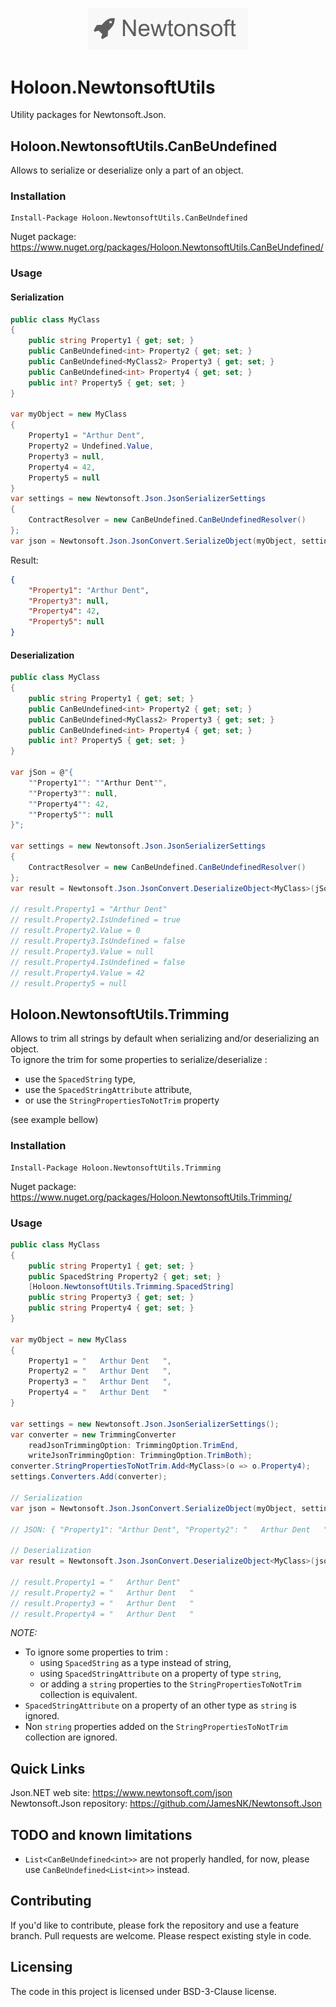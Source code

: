 <p align="center">
  <img src="https://github.com/Holoon/NewtonsoftUtils/raw/main/doc/logo.png" width="256" title="Newtonsoft Logo">
</p>

# Holoon.NewtonsoftUtils

Utility packages for Newtonsoft.Json.

## Holoon.NewtonsoftUtils.CanBeUndefined

Allows to serialize or deserialize only a part of an object. 

### Installation 

```
Install-Package Holoon.NewtonsoftUtils.CanBeUndefined
```

Nuget package: https://www.nuget.org/packages/Holoon.NewtonsoftUtils.CanBeUndefined/

### Usage

#### Serialization

```c#
public class MyClass
{
    public string Property1 { get; set; }
    public CanBeUndefined<int> Property2 { get; set; }
    public CanBeUndefined<MyClass2> Property3 { get; set; }
    public CanBeUndefined<int> Property4 { get; set; }
    public int? Property5 { get; set; }
}

var myObject = new MyClass
{
    Property1 = "Arthur Dent",
    Property2 = Undefined.Value,
    Property3 = null,
    Property4 = 42,
    Property5 = null
}
var settings = new Newtonsoft.Json.JsonSerializerSettings
{
    ContractResolver = new CanBeUndefined.CanBeUndefinedResolver()
};
var json = Newtonsoft.Json.JsonConvert.SerializeObject(myObject, settings);
```

Result:

```json
{
    "Property1": "Arthur Dent",
    "Property3": null,
    "Property4": 42,
    "Property5": null
}
```

#### Deserialization

```c#
public class MyClass
{
    public string Property1 { get; set; }
    public CanBeUndefined<int> Property2 { get; set; }
    public CanBeUndefined<MyClass2> Property3 { get; set; }
    public CanBeUndefined<int> Property4 { get; set; }
    public int? Property5 { get; set; }
}

var jSon = @"{
    ""Property1"": ""Arthur Dent"",
    ""Property3"": null,
    ""Property4"": 42,
    ""Property5"": null
}";

var settings = new Newtonsoft.Json.JsonSerializerSettings
{
    ContractResolver = new CanBeUndefined.CanBeUndefinedResolver()
};
var result = Newtonsoft.Json.JsonConvert.DeserializeObject<MyClass>(jSon, settings);

// result.Property1 = "Arthur Dent"
// result.Property2.IsUndefined = true
// result.Property2.Value = 0
// result.Property3.IsUndefined = false
// result.Property3.Value = null
// result.Property4.IsUndefined = false
// result.Property4.Value = 42
// result.Property5 = null
```

## Holoon.NewtonsoftUtils.Trimming

Allows to trim all strings by default when serializing and/or deserializing an object.  
To ignore the trim for some properties to serialize/deserialize :

- use the `SpacedString` type,  
- use the `SpacedStringAttribute` attribute,  
- or use the `StringPropertiesToNotTrim` property
	
(see example bellow)

### Installation 

```
Install-Package Holoon.NewtonsoftUtils.Trimming
```

Nuget package: https://www.nuget.org/packages/Holoon.NewtonsoftUtils.Trimming/

### Usage

```c#
public class MyClass
{
    public string Property1 { get; set; }
    public SpacedString Property2 { get; set; }
    [Holoon.NewtonsoftUtils.Trimming.SpacedString]
    public string Property3 { get; set; }
    public string Property4 { get; set; }
}

var myObject = new MyClass
{
    Property1 = "   Arthur Dent   ",
    Property2 = "   Arthur Dent   ",
    Property3 = "   Arthur Dent   ",
    Property4 = "   Arthur Dent   "
}

var settings = new Newtonsoft.Json.JsonSerializerSettings();
var converter = new TrimmingConverter
	readJsonTrimmingOption: TrimmingOption.TrimEnd,
	writeJsonTrimmingOption: TrimmingOption.TrimBoth);
converter.StringPropertiesToNotTrim.Add<MyClass>(o => o.Property4);
settings.Converters.Add(converter);

// Serialization
var json = Newtonsoft.Json.JsonConvert.SerializeObject(myObject, settings);

// JSON: { "Property1": "Arthur Dent", "Property2": "   Arthur Dent   ", "Property3": "   Arthur Dent   ", "Property4": "   Arthur Dent   " }

// Deserialization
var result = Newtonsoft.Json.JsonConvert.DeserializeObject<MyClass>(json, settings);

// result.Property1 = "   Arthur Dent"
// result.Property2 = "   Arthur Dent   "
// result.Property3 = "   Arthur Dent   "
// result.Property4 = "   Arthur Dent   "

```

*NOTE:* 

- To ignore some properties to trim : 
	- using `SpacedString` as a type instead of string, 
	- using `SpacedStringAttribute` on a property of type `string`, 
	- or adding a `string` properties to the `StringPropertiesToNotTrim` collection is equivalent.
- `SpacedStringAttribute` on a property of an other type as `string` is ignored. 
- Non `string` properties added on the `StringPropertiesToNotTrim` collection are ignored. 

## Quick Links

Json.NET web site: https://www.newtonsoft.com/json  
Newtonsoft.Json repository: https://github.com/JamesNK/Newtonsoft.Json  

## TODO and known limitations

- `List<CanBeUndefined<int>>` are not properly handled, for now, please use `CanBeUndefined<List<int>>` instead.

## Contributing

If you'd like to contribute, please fork the repository and use a feature branch. Pull requests are welcome. Please respect existing style in code.

## Licensing

The code in this project is licensed under BSD-3-Clause license.

